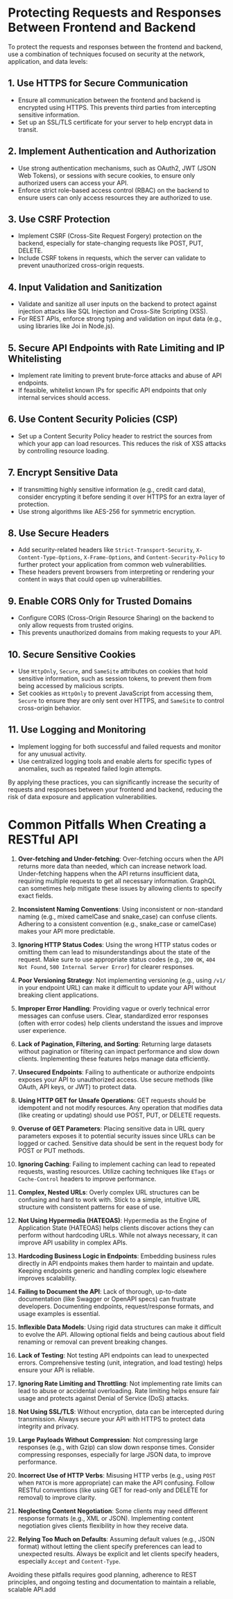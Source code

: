 # Protecting Requests and Responses Between Frontend and Backend

To protect the requests and responses between the frontend and backend, use a combination of techniques focused on security at the network, application, and data levels:

## 1. Use HTTPS for Secure Communication
   - Ensure all communication between the frontend and backend is encrypted using HTTPS. This prevents third parties from intercepting sensitive information.
   - Set up an SSL/TLS certificate for your server to help encrypt data in transit.

## 2. Implement Authentication and Authorization
   - Use strong authentication mechanisms, such as OAuth2, JWT (JSON Web Tokens), or sessions with secure cookies, to ensure only authorized users can access your API.
   - Enforce strict role-based access control (RBAC) on the backend to ensure users can only access resources they are authorized to use.

## 3. Use CSRF Protection
   - Implement CSRF (Cross-Site Request Forgery) protection on the backend, especially for state-changing requests like POST, PUT, DELETE.
   - Include CSRF tokens in requests, which the server can validate to prevent unauthorized cross-origin requests.

## 4. Input Validation and Sanitization
   - Validate and sanitize all user inputs on the backend to protect against injection attacks like SQL Injection and Cross-Site Scripting (XSS).
   - For REST APIs, enforce strong typing and validation on input data (e.g., using libraries like Joi in Node.js).

## 5. Secure API Endpoints with Rate Limiting and IP Whitelisting
   - Implement rate limiting to prevent brute-force attacks and abuse of API endpoints.
   - If feasible, whitelist known IPs for specific API endpoints that only internal services should access.

## 6. Use Content Security Policies (CSP)
   - Set up a Content Security Policy header to restrict the sources from which your app can load resources. This reduces the risk of XSS attacks by controlling resource loading.

## 7. Encrypt Sensitive Data
   - If transmitting highly sensitive information (e.g., credit card data), consider encrypting it before sending it over HTTPS for an extra layer of protection.
   - Use strong algorithms like AES-256 for symmetric encryption.

## 8. Use Secure Headers
   - Add security-related headers like `Strict-Transport-Security`, `X-Content-Type-Options`, `X-Frame-Options`, and `Content-Security-Policy` to further protect your application from common web vulnerabilities.
   - These headers prevent browsers from interpreting or rendering your content in ways that could open up vulnerabilities.

## 9. Enable CORS Only for Trusted Domains
   - Configure CORS (Cross-Origin Resource Sharing) on the backend to only allow requests from trusted origins.
   - This prevents unauthorized domains from making requests to your API.

## 10. Secure Sensitive Cookies
   - Use `HttpOnly`, `Secure`, and `SameSite` attributes on cookies that hold sensitive information, such as session tokens, to prevent them from being accessed by malicious scripts.
   - Set cookies as `HttpOnly` to prevent JavaScript from accessing them, `Secure` to ensure they are only sent over HTTPS, and `SameSite` to control cross-origin behavior.

## 11. Use Logging and Monitoring
   - Implement logging for both successful and failed requests and monitor for any unusual activity.
   - Use centralized logging tools and enable alerts for specific types of anomalies, such as repeated failed login attempts.

By applying these practices, you can significantly increase the security of requests and responses between your frontend and backend, reducing the risk of data exposure and application vulnerabilities.





# Common Pitfalls When Creating a RESTful API

1. **Over-fetching and Under-fetching**: Over-fetching occurs when the API returns more data than needed, which can increase network load. Under-fetching happens when the API returns insufficient data, requiring multiple requests to get all necessary information. GraphQL can sometimes help mitigate these issues by allowing clients to specify exact fields.

2. **Inconsistent Naming Conventions**: Using inconsistent or non-standard naming (e.g., mixed camelCase and snake_case) can confuse clients. Adhering to a consistent convention (e.g., snake_case or camelCase) makes your API more predictable.

3. **Ignoring HTTP Status Codes**: Using the wrong HTTP status codes or omitting them can lead to misunderstandings about the state of the request. Make sure to use appropriate status codes (e.g., `200 OK`, `404 Not Found`, `500 Internal Server Error`) for clearer responses.

4. **Poor Versioning Strategy**: Not implementing versioning (e.g., using `/v1/` in your endpoint URL) can make it difficult to update your API without breaking client applications.

5. **Improper Error Handling**: Providing vague or overly technical error messages can confuse users. Clear, standardized error responses (often with error codes) help clients understand the issues and improve user experience.

6. **Lack of Pagination, Filtering, and Sorting**: Returning large datasets without pagination or filtering can impact performance and slow down clients. Implementing these features helps manage data efficiently.

7. **Unsecured Endpoints**: Failing to authenticate or authorize endpoints exposes your API to unauthorized access. Use secure methods (like OAuth, API keys, or JWT) to protect data.

8. **Using HTTP GET for Unsafe Operations**: GET requests should be idempotent and not modify resources. Any operation that modifies data (like creating or updating) should use POST, PUT, or DELETE requests.

9. **Overuse of GET Parameters**: Placing sensitive data in URL query parameters exposes it to potential security issues since URLs can be logged or cached. Sensitive data should be sent in the request body for POST or PUT methods.

10. **Ignoring Caching**: Failing to implement caching can lead to repeated requests, wasting resources. Utilize caching techniques like `ETags` or `Cache-Control` headers to improve performance.

11. **Complex, Nested URLs**: Overly complex URL structures can be confusing and hard to work with. Stick to a simple, intuitive URL structure with consistent patterns for ease of use.

12. **Not Using Hypermedia (HATEOAS)**: Hypermedia as the Engine of Application State (HATEOAS) helps clients discover actions they can perform without hardcoding URLs. While not always necessary, it can improve API usability in complex APIs.

13. **Hardcoding Business Logic in Endpoints**: Embedding business rules directly in API endpoints makes them harder to maintain and update. Keeping endpoints generic and handling complex logic elsewhere improves scalability.

14. **Failing to Document the API**: Lack of thorough, up-to-date documentation (like Swagger or OpenAPI specs) can frustrate developers. Documenting endpoints, request/response formats, and usage examples is essential.

15. **Inflexible Data Models**: Using rigid data structures can make it difficult to evolve the API. Allowing optional fields and being cautious about field renaming or removal can prevent breaking changes.

16. **Lack of Testing**: Not testing API endpoints can lead to unexpected errors. Comprehensive testing (unit, integration, and load testing) helps ensure your API is reliable.

17. **Ignoring Rate Limiting and Throttling**: Not implementing rate limits can lead to abuse or accidental overloading. Rate limiting helps ensure fair usage and protects against Denial of Service (DoS) attacks.

18. **Not Using SSL/TLS**: Without encryption, data can be intercepted during transmission. Always secure your API with HTTPS to protect data integrity and privacy.

19. **Large Payloads Without Compression**: Not compressing large responses (e.g., with Gzip) can slow down response times. Consider compressing responses, especially for large JSON data, to improve performance.

20. **Incorrect Use of HTTP Verbs**: Misusing HTTP verbs (e.g., using `POST` when `PATCH` is more appropriate) can make the API confusing. Follow RESTful conventions (like using GET for read-only and DELETE for removal) to improve clarity.

21. **Neglecting Content Negotiation**: Some clients may need different response formats (e.g., XML or JSON). Implementing content negotiation gives clients flexibility in how they receive data.

22. **Relying Too Much on Defaults**: Assuming default values (e.g., JSON format) without letting the client specify preferences can lead to unexpected results. Always be explicit and let clients specify headers, especially `Accept` and `Content-Type`.

Avoiding these pitfalls requires good planning, adherence to REST principles, and ongoing testing and documentation to maintain a reliable, scalable API.add